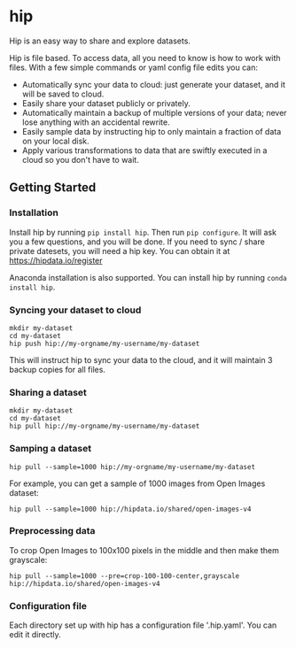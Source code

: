 # hip

Hip is an easy way to share and explore datasets.

Hip is file based. To access data, all you need to know is how to work with files. With a few simple commands or yaml config file edits you can:

* Automatically sync your data to cloud: just generate your dataset, and it will be saved to cloud.
* Easily share your dataset publicly or privately.
* Automatically maintain a backup of multiple versions of your data; never lose anything with an accidental rewrite.
* Easily sample data by instructing hip to only maintain a fraction of data on your local disk.
* Apply various transformations to data that are swiftly executed in a cloud so you don't have to wait.

## Getting Started

### Installation

Install hip by running ```pip install hip```. Then run ```pip configure```. It will ask you a few questions, and you will be done. If you need to sync / share private datesets, you will need a hip key. You can obtain it at https://hipdata.io/register

Anaconda installation is also supported. You can install hip by running ```conda install hip```.

### Syncing your dataset to cloud

```
mkdir my-dataset
cd my-dataset
hip push hip://my-orgname/my-username/my-dataset
```

This will instruct hip to sync your data to the cloud, and it will maintain 3 backup copies for all files.

### Sharing a dataset

```
mkdir my-dataset
cd my-dataset
hip pull hip://my-orgname/my-username/my-dataset
```

### Samping a dataset

```
hip pull --sample=1000 hip://my-orgname/my-username/my-dataset
```

For example, you can get a sample of 1000 images from Open Images dataset:

```
hip pull --sample=1000 hip://hipdata.io/shared/open-images-v4
```

### Preprocessing data

To crop Open Images to 100x100 pixels in the middle and then make them grayscale:

```
hip pull --sample=1000 --pre=crop-100-100-center,grayscale hip://hipdata.io/shared/open-images-v4
```

### Configuration file
Each directory set up with hip has a configuration file '.hip.yaml'. You can edit it directly.

